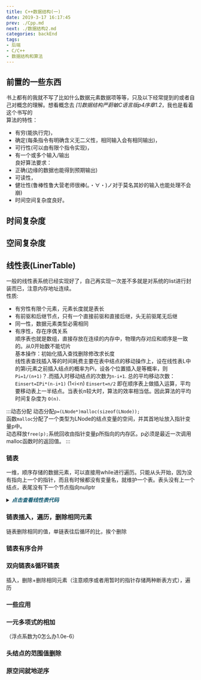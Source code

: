 ```yaml
---
title: C++数据结构(一)
date: 2019-3-17 16:17:45
prev: ./Cpp.md
next: ./数据结构2.md
categories: backEnd
tags:
- 后端
- C/C++
- 数据结构和算法
---
```

<h2>前置的一些东西</h2> 

书上都有的我就不写了比如什么数据元素数据项等等，只及以下经常提到的或者自己对概念的理解。想看概念去 *[1]数据结构严蔚敏C语言版p4序章1.2*，我也是看着这个书写的  
算法的特性：
- 有穷(能执行完)，
- 确定(每条指令有明确含义无二义性，相同输入会有相同输出)，
- 可行性(可以由有限个指令实现)，
- 有一个或多个输入/输出  
良好算法要求：  
- 正确(边缘的数据也能得到预期输出)
- 可读性，  
- 健壮性(鲁棒性鲁大营老师很棒(。・∀・)ノ对于莫名其妙的输入也能处理不会崩)
- 时间空间复杂度良好。
## 时间复杂度
## 空间复杂度

## 线性表(LinerTable)
一般的线性表系统已经实现好了，自己再实现一次差不多就是对系统的list进行封装而已，注意内存地址连续。  
性质: 
- 有穷性有限个元素，元素长度就是表长
- 有前驱和后继节点，只有一个直接前驱和直接后继，头无前驱尾无后继
- 同一性，数据元素类型必需相同
- 有序性，存在序偶关系  
顺序表也就是数组，直接存放在连续的内存中，物理内存对应和顺序是一致的。从0开始数不能切片  
基本操作：初始化插入查找删除修改求长度  
线性表查找插入等的时间耗费主要在表中结点的移动操作上，设在线性表L中的第i元素之前插入结点的概率为Pi，设各个位置插入是等概率，则`Pi=1/(n+1)`？.而插入时移动结点的次数为`n-i+1`.
总的平均移动次数：`Einsert=ΣPi*(n-i+1)`    (1<i<n) `Einsert=n/2` 即在顺序表上做插入运算，平均要移动表上一半结点。当表长n较大时，算法的效率相当低。因此算法的平均时间复杂度为 `O(n)`.  
  
:::动态分配
动态分配`p=(LNode*)malloc(sizeof(LNode));`   
函数`malloc`分配了一个类型为LNode的结点变量的空间，并其首地址放入指针变量p中。  
动态释放`free(p);`系统回收由指针变量p所指向的内存区。p必须是最近一次调用malloc函数时的返回值。
:::

### 链表
一维，顺序存储的数据元素，可以直接用while进行遍历。只能从头开始，因为没有指向上一个的指针，而且有时候都没有变量名，就维护一个表。表头没有上一个结点，表尾没有下一个节点指向nullptr  


<details>

  <summary><B><I style="cursor:pointer; color: #0e5870">点击查看线性表代码</I></B></summary>

```cpp
/*include here*/
#include "iostream"
#include "string"
/*define here*/

using namespace std;
/*function&class*/

static int num=0;//表示这是创建的第几个node
class Liner {
private :
    string value;
    Liner *next;
public:
    string GetValue(){//get 方法
        return this->value;
    }
    int SetValue(string &v){//set方法
        this->value=v;
        return 1;
    }
    Liner GetNext(){
        if (this->next!= nullptr){
            return *this->next;//取值
        }
        else{
            cout<<"no next node"<<endl;
        }
    }

    Liner(string value="no first data set!",Liner *next=nullptr){
        this->value = value;
        this->next = next;
    }
};

//entry
int main() {
    cout << "hello world" << endl;
    Liner B("you succeed");
    Liner A("12345",&B);
    cout<<A.GetNext().GetValue()<<endl;

    return 0;
}
/*
created by a_little_rubbish
have a nice day : )
*/

```

</details>

### 链表插入，遍历，删除相同元素

链表删除相同的值，单链表往后循环的比，挨个删除
### 链表有序合并

### 双向链表&循环链表

插入，删除+删除相同元素（注意顺序或者用暂时的指针存储两种断表方式），遍历

### 一些应用
<h3>一元多项式的相加</h3>

（浮点系数为0怎么办1.0e-6）
<h3>头结点的范围值删除</h3>

<h3>原空间就地逆序</h3>

